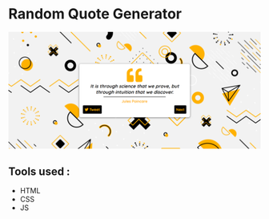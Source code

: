 # Random Quote Generator

<p align="center">
  <img src="app.png">
</p>

## Tools used : 
- HTML
- CSS
- JS
